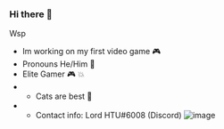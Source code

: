 ### Hi there 👋
Wsp
- Im working on my first video game 🎮
- Pronouns He/Him 👦
- Elite Gamer 🎮 💥
- - Cats are best 👑 
- - Contact info: Lord HTU#6008 (Discord) ![image](https://user-images.githubusercontent.com/99355231/165648613-d1e8c16c-dc08-4f93-b2e6-9ec0a5179b2b.png)

<!--
**evan-cagiannos/evan-cagiannos** is a ✨ _special_ ✨ repository because its `README.md` (this file) appears on your GitHub profile.

Here are some ideas to get you started:

- 🔭 I’m currently working on ...
- 🌱 I’m currently learning ...
- 👯 I’m looking to collaborate on ...
- 🤔 I’m looking for help with ...
- 💬 Ask me about ...
- 📫 How to reach me: ...
- 😄 Pronouns: ...
- ⚡ Fun fact: ...
-->
